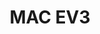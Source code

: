 ---
layout: gallery
title: MAC EV3
thumbnail: /galleryEV3/18.jpg
images:
    - /galleryEV3/1.jpg
    - /galleryEV3/2.JPG
    - /galleryEV3/3.jpg
    - /galleryEV3/4.jpg
    - /galleryEV3/5.jpg
    - /galleryEV3/6.jpg
    - /galleryEV3/7.jpg
    - /galleryEV3/8.jpg
    - /galleryEV3/9.jpg
    - /galleryEV3/10.jpg
    - /galleryEV3/11.jpg
    - /galleryEV3/12.jpg
    - /galleryEV3/13.jpg
    - /galleryEV3/14.jpg
    - /galleryEV3/15.jpg
    - /galleryEV3/16.jpg
    - /galleryEV3/17.jpg
    - /galleryEV3/18.jpg
    - /galleryEV3/19.jpg
    - /galleryEV3/20.jpg
    - /galleryEV3/21.jpg
    - /galleryEV3/22.jpg
    - /galleryEV3/23.jpg
    - /galleryEV3/24.jpg
    - /galleryEV3/25.jpg
    - /galleryEV3/26.jpg
    - /galleryEV3/27.jpg
---
